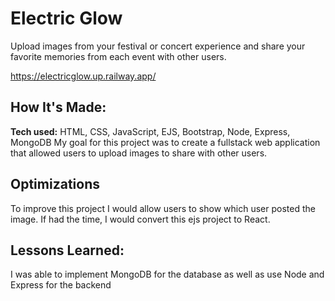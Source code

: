# Electric Glow
Upload images from your festival or concert experience and share your favorite memories from each event with other users.

https://electricglow.up.railway.app/



## How It's Made:

**Tech used:** HTML, CSS, JavaScript, EJS, Bootstrap, Node, Express, MongoDB
My goal for this project was to create a fullstack web application that allowed users to upload images to share with other users. 

## Optimizations
To improve this project I would allow users to show which user posted the image. If had the time, I would convert this ejs project to React.

## Lessons Learned:
I was able to implement MongoDB for the database as well as use Node and Express for the backend 

